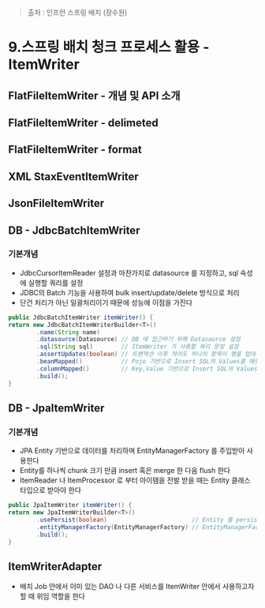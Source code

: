 > 출처 : 인프런 스프링 배치 (장수원)

# 9.스프링 배치 청크 프로세스 활용 - ItemWriter
## FlatFileItemWriter - 개념 및 API 소개

## FlatFileItemWriter - delimeted

## FlatFileItemWriter - format

## XML StaxEventItemWriter

## JsonFileItemWriter

## DB - JdbcBatchItemWriter
### 기본개념
- JdbcCursorItemReader 설정과 마찬가지로 datasource 를 지정하고, sql 속성에 실행할 쿼리를 설정
- JDBC의 Batch 기능을 사용하여 bulk insert/update/delete 방식으로 처리
- 단건 처리가 아닌 일괄처리이기 때문에 성능에 이점을 가진다

```java
public JdbcBatchItemWriter itemWriter() {
return new JdbcBatchItemWriterBuilder<T>()
        .name(String name)
        .datasource(Datasource) // DB 에 접근하기 위해 Datasource 설정     
        .sql(String sql)        // ItemWriter 가 사용할 쿼리 문장 설정
        .assertUpdates(boolean) // 트랜잭션 이후 적어도 하나의 항목이 행을 업데이트 혹은 삭제하지 않을 경우 예외발생여부를 설정함, 기본값은 true
        .beanMapped()           // Pojo 기반으로 Insert SQL의 Values를 매핑
        .columnMapped()         // Key,Value 기반으로 Insert SQL의 Values를 매핑
        .build();
}
```
## DB - JpaItemWriter
### 기본개념
- JPA Entity 기반으로 데이터를 처리하며 EntityManagerFactory 를 주입받아 사용한다
- Entity를 하나씩 chunk 크기 만큼 insert 혹은 merge 한 다음 flush 한다
- ItemReader 나 ItemProcessor 로 부터 아이템을 전발 받을 때는 Entity 클래스 타입으로 받아야 한다

```java
public JpaItemWriter itemWriter() {
return new JpaItemWriterBuilder<T>() 
        .usePersist(boolean)                        // Entity 를 persist() 할 것인지 여부 설정, false 이면 merge() 처리
        .entityManagerFactory(EntityManagerFactory) // EntityManagerFactory 설정
        .build();
}
```

## ItemWriterAdapter
- 배치 Job 안에서 이미 있는 DAO 나 다른 서비스를 ItemWriter 안에서 사용하고자 할 때 위임 역할을 한다

